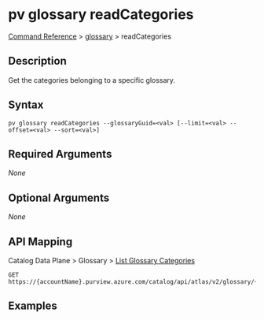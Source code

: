 # pv glossary readCategories
[Command Reference](../../../README.md#command-reference) > [glossary](./main.md) > readCategories

## Description
Get the categories belonging to a specific glossary.

## Syntax
```
pv glossary readCategories --glossaryGuid=<val> [--limit=<val> --offset=<val> --sort=<val>]
```

## Required Arguments
*None*

## Optional Arguments
*None*

## API Mapping
Catalog Data Plane > Glossary > [List Glossary Categories](https://docs.microsoft.com/en-us/rest/api/purview/catalogdataplane/glossary/list-glossary-categories)
```
GET https://{accountName}.purview.azure.com/catalog/api/atlas/v2/glossary/{glossaryGuid}/categories
```

## Examples
```powershell

```